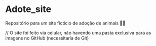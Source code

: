 # Adote_site
Repositório para um site fictício de adoção de animais 🐾🐶

// O site foi feito via celular, não havendo uma pasta exclusiva para as imagens no GitHub (necessitaria de Git)
